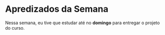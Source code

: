 # Apredizados da Semana

Nessa semana, eu tive que estudar até no **domingo** para entregar o projeto do curso.